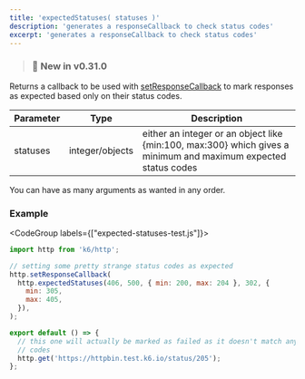 ```yaml
---
title: 'expectedStatuses( statuses )'
description: 'generates a responseCallback to check status codes'
excerpt: 'generates a responseCallback to check status codes'
---
```


> ### 🎉 New in v0.31.0

Returns a callback to be used with [setResponseCallback](/javascript-api/v0.32/k6-http/setresponsecallback-callback) to mark responses as expected based only on their status codes.

| Parameter | Type            | Description                                                                                                    |
| --------- | --------------- | -------------------------------------------------------------------------------------------------------------- |
| statuses  | integer/objects | either an integer or an object like {min:100, max:300} which gives a minimum and maximum expected status codes |

You can have as many arguments as wanted in any order.

### Example

<CodeGroup labels={["expected-statuses-test.js"]}>

```javascript
import http from 'k6/http';

// setting some pretty strange status codes as expected
http.setResponseCallback(
  http.expectedStatuses(406, 500, { min: 200, max: 204 }, 302, {
    min: 305,
    max: 405,
  }),
);

export default () => {
  // this one will actually be marked as failed as it doesn't match any of the above listed status
  // codes
  http.get('https://httpbin.test.k6.io/status/205');
};
```

</CodeGroup>
